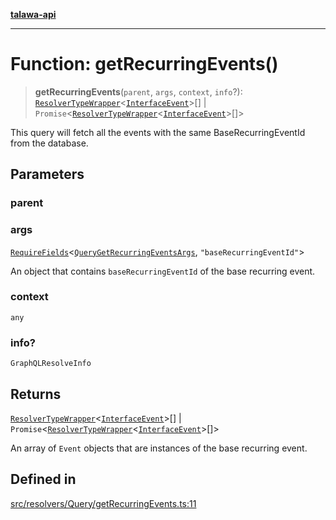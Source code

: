 [**talawa-api**](../../../../README.md)

***

# Function: getRecurringEvents()

> **getRecurringEvents**(`parent`, `args`, `context`, `info`?): [`ResolverTypeWrapper`](../../../../types/generatedGraphQLTypes/type-aliases/ResolverTypeWrapper.md)\<[`InterfaceEvent`](../../../../models/Event/interfaces/InterfaceEvent.md)\>[] \| `Promise`\<[`ResolverTypeWrapper`](../../../../types/generatedGraphQLTypes/type-aliases/ResolverTypeWrapper.md)\<[`InterfaceEvent`](../../../../models/Event/interfaces/InterfaceEvent.md)\>[]\>

This query will fetch all the events with the same BaseRecurringEventId from the database.

## Parameters

### parent

### args

[`RequireFields`](../../../../types/generatedGraphQLTypes/type-aliases/RequireFields.md)\<[`QueryGetRecurringEventsArgs`](../../../../types/generatedGraphQLTypes/type-aliases/QueryGetRecurringEventsArgs.md), `"baseRecurringEventId"`\>

An object that contains `baseRecurringEventId` of the base recurring event.

### context

`any`

### info?

`GraphQLResolveInfo`

## Returns

[`ResolverTypeWrapper`](../../../../types/generatedGraphQLTypes/type-aliases/ResolverTypeWrapper.md)\<[`InterfaceEvent`](../../../../models/Event/interfaces/InterfaceEvent.md)\>[] \| `Promise`\<[`ResolverTypeWrapper`](../../../../types/generatedGraphQLTypes/type-aliases/ResolverTypeWrapper.md)\<[`InterfaceEvent`](../../../../models/Event/interfaces/InterfaceEvent.md)\>[]\>

An array of `Event` objects that are instances of the base recurring event.

## Defined in

[src/resolvers/Query/getRecurringEvents.ts:11](https://github.com/Suyash878/talawa-api/blob/095e6964ce2a06c1c30d1acf81b6162203f1db91/src/resolvers/Query/getRecurringEvents.ts#L11)
